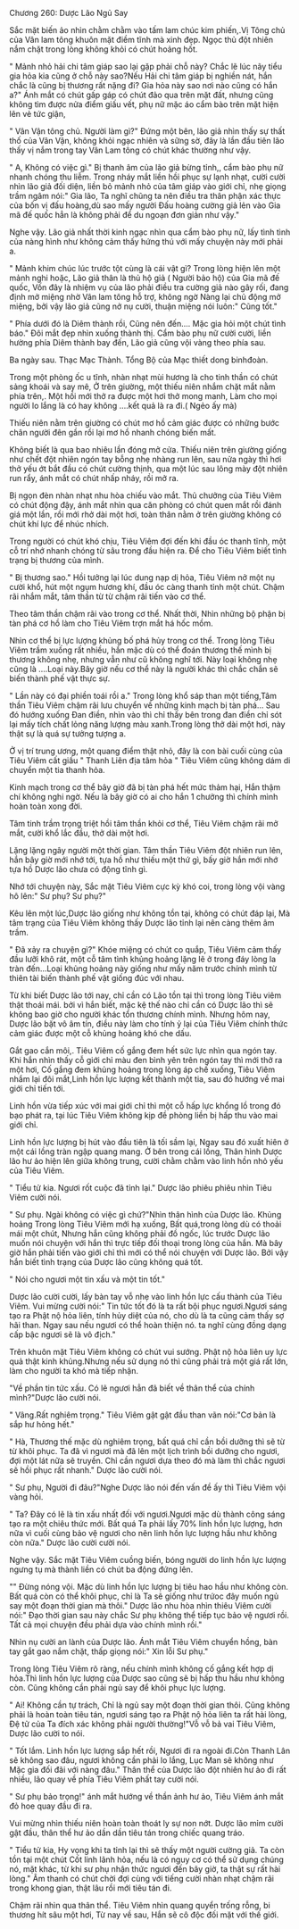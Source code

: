 




Chương 260: Dược Lão Ngủ Say


Sắc mặt biến ảo nhìn chằm chằm vào tấm lam chúc kim phiến,.Vị Tông chủ của Vân lam tông khuôn mặt điềm tĩnh mà xinh đẹp. Ngọc thủ đột nhiên nắm chặt trong lòng không khỏi có chút hoảng hốt.

" Mảnh nhỏ hải chi tâm giáp sao lại gặp phải chỗ này? Chắc lẽ lúc nãy tiểu gia hỏa kia cũng ở chỗ này sao?Nếu Hải chi tâm giáp bị nghiền nát, hắn chắc là cũng bị thương rất nặng đi? Gia hỏa này sao nơi nào cũng có hắn a?" Ánh mắt có chút gấp gáp có chút đảo qua trên mặt đất, nhưng cũng không tìm được nửa điểm giấu vết, phụ nữ mặc áo cẩm bào trên mặt hiện lên vẻ tức giận,

" Vân Vận tông chủ. Người làm gì?" Đứng một bên, lão giả nhìn thấy sự thất thố của Vân Vận, không khỏi ngạc nhiên và sững sờ, đây là lần đầu tiên lão thấy vị nắm trong tay Vân Lam tông có chút khác thường như vậy.

" A, Không có việc gì." Bị thanh âm của lão giả bừng tỉnh,, cẩm bào phụ nữ nhanh chóng thu liễm. Trong nháy mắt liền hồi phục sự lạnh nhạt, cười cười nhìn lão giả đối diện, liền bỏ mảnh nhỏ của tâm giáp vào giới chỉ, nhẹ giọng trầm ngâm nói:" Gia lão, Ta nghĩ chũng ta nên điều tra thân phận xác thực của bốn vị đấu hoàng,dù sao mấy người Đấu hoàng cường giả lẻn vào Gia mã đế quốc hẳn là không phải để du ngoạn đơn giản như vậy."

Nghe vậy. Lão giả nhất thời kinh ngạc nhìn qua cẩm bào phụ nữ, lấy tình tình của nàng hình như không cảm thấy hứng thú với mấy chuyện này mới phải a.

" Mảnh khim chúc lúc trước tột cùng là cái vật gì? Trong lòng hiện lên một mảnh nghi hoặc, Lão giả thân là thủ hộ giả ( Người bảo hộ) của Gia mã đế quốc, Vốn đây là nhiệm vụ của lão phải điều tra cường giả nào gây rối, đang định mở miệng nhờ Vân lam tông hỗ trợ, không ngờ Nàng lại chủ động mở miệng, bởi vậy lão giả cũng nở nụ cười, thuận miệng nói luôn:" Cũng tốt."

" Phía dưới đó là Diêm thành rồi, Cũng nên đến…. Mặc gia hỏi một chút tình báo." Đôi mắt đẹp nhìn xuống thành thị. Cẩm bào phụ nữ cười cười, liền hường phía Diêm thành bay đến, Lão giả cũng vội vàng theo phía sau.

Ba ngày sau. Thạc Mạc Thành. Tổng Bộ của Mạc thiết dong binhđoàn.

Trong một phòng ốc u tĩnh, nhàn nhạt mùi hương là cho tinh thần có chút sảng khoái và say mê, Ở trên giường, một thiếu niên nhắm chặt mắt nằm phía trên,. Một hồi mới thở ra được một hơi thở mong manh, Làm cho mọi người lo lắng là có hay không ….kết quả là ra đi.( Ngẻo ấy mà)

Thiếu niên nằm trên giường có chút mơ hồ cảm giác được có những bước chân người đên gần rồi lại mơ hồ nhanh chóng biến mất.

Không biết là qua bao nhiêu lần đóng mở cửa. Thiếu niên trên giường giống như chết đột nhiên ngón tay bỗng nhẹ nhàng run lên, sau nửa ngày thì hơi thở yếu ớt bắt đầu có chút cường thịnh, qua một lúc sau lông mày đột nhiên run rẩy, ánh mắt có chút nhấp nháy, rồi mở ra.

Bị ngọn đèn nhàn nhạt nhu hòa chiếu vào mắt. Thủ chưởng của Tiêu Viêm có chút động đậy, ánh mắt nhìn qua căn phòng có chút quen mắt rồi đánh giá một lần, rồi mới rhở dài một hơi, toàn thân nằm ở trên giường không có chút khí lực để nhúc nhích.

Trong người có chút khó chịu, Tiêu Viêm đợi đến khi đầu óc thanh tĩnh, một cỗ trí nhớ nhanh chóng từ sâu trong đầu hiện ra. Để cho Tiêu Viêm biết tình trạng bị thương của mình.

" Bị thương sao." Hồi tưởng lại lúc dung nạp dị hỏa, Tiêu Viêm nở một nụ cười khổ, hút một ngụm hương khí, đầu óc càng thanh tỉnh một chút. Chậm rãi nhắm mắt, tâm thần từ từ chậm rãi tiến vào cơ thể.

Theo tâm thần chậm rãi vào trong cơ thể. Nhất thời, Nhìn những bộ phận bị tàn phá cơ hồ làm cho Tiêu Viêm trợn mắt há hốc mồm.

Nhìn cơ thể bị lực lượng khủng bố phá hủy trong cơ thể. Trong lòng Tiêu Viêm trầm xuống rất nhiều, hắn mặc dù có thể đoán thương thế mình bị thương không nhẹ, nhưng vẫn như cũ không nghĩ tới. Này loại không nhẹ cũng là ….Loại này.Bây giờ nếu cơ thể này là người khác thì chắc chắn sẽ biến thành phế vật thực sự.

" Lần này có đại phiền toái rồi a." Trong lòng khổ sáp than một tiếng,Tâm thần Tiêu Viêm chậm rãi lưu chuyển về những kinh mạch bị tàn phá… Sau đó hướng xuống Đan điền, nhìn vào thì chỉ thấy bên trong đan điền chỉ sót lại mấy tích chất lỏng năng lượng màu xanh.Trong lòng thở dài một hơi, này thật sự là quá sự tưởng tượng a.

Ở vị trí trung ương, một quang điểm thật nhỏ, đây là con bài cuối cùng của Tiêu Viêm cất giấu " Thanh Liên địa tâm hỏa " Tiêu Viêm cũng không dám di chuyển một tia thanh hỏa.

Kinh mạch trong cơ thể bây giờ đã bị tàn phá hết mức thảm hại, Hắn thậm chí không nghi ngờ. Nếu là bây giờ có ai cho hắn 1 chưởng thì chính mình hoàn toàn xong đời.

Tâm tinh trầm trọng triệt hồi tâm thần khỏi cơ thể, Tiêu Viêm chậm rãi mở mắt, cười khổ lắc đầu, thở dài một hơi.

Lặng lặng ngây người một thời gian. Tâm thần Tiêu Viêm đột nhiên run lên, hắn bây giờ mới nhớ tới, tựa hồ như thiếu một thứ gì, bấy giờ hắn mới nhớ tựa hồ Dược lão chưa có động tĩnh gì.

Nhớ tới chuyện này, Sắc mặt Tiêu Viêm cực kỳ khó coi, trong lòng vội vàng hô lên:" Sư phụ? Sư phụ?"

Kêu lên một lúc,Dược lão giống như không tồn tại, không có chút đáp lại, Mà tâm trạng của Tiêu Viêm không thấy Dược lão tỉnh lại nên càng thêm âm trầm.

" Đã xảy ra chuyện gì?" Khóe miệng có chút co quắp, Tiêu Viêm cảm thấy đầu lưỡi khô rát, một cỗ tâm tình khủng hoảng lặng lẽ ở trong đáy lòng la tràn đến…Loại khủng hoảng này giống như mấy năm trước chính mình từ thiên tài biến thành phế vật giống đúc với nhau.

Từ khi biết Dược lão tới nay, chỉ cần có Lão tồn tại thì trong lòng Tiêu viêm thật thoái mái. bởi vì hắn biết, mặc kệ thế nào chỉ cần có Dược lão thì sẽ không bao giờ cho người khác tổn thương chính mình. Nhưng hôm nay, Dược lão bặt vô âm tín, điều này làm cho tính ỷ lại của Tiêu Viêm chính thức cảm giác được một cỗ khủng hoảng khó che dấu.

Gắt gao cắn môi,. Tiêu Viêm cố gắng đem hết sức lực nhìn qua ngón tay. Khi hắn nhìn thấy cỗ giới chỉ màu đen bình yên trên ngón tay thì mới thở ra một hơi, Cố gắng đem khủng hoảng trong lòng áp chế xuống, Tiêu Viêm nhắm lại đôi mắt,Linh hồn lực lượng kết thành một tia, sau đó hướng về mai giới chỉ tiến tới.

Linh hồn vừa tiếp xúc với mai giới chỉ thì một cỗ hấp lực khổng lồ trong đó bạo phát ra, tại lúc Tiêu Viêm không kịp đề phòng liền bị hấp thu vào mai giới chỉ.

Linh hồn lực lượng bị hút vào đầu tiên là tối sầm lại, Ngay sau đó xuất hiên ở một cái lồng tràn ngập quang mang. Ở bên trong cái lồng, Thân hình Dược lão hư ảo hiện lên giữa không trung, cười chằm chằm vào linh hồn nhỏ yếu của Tiêu Viêm.

" Tiểu tử kia. Ngươi rốt cuộc đã tỉnh lại." Dược lão phiêu phiêu nhìn Tiêu Viêm cười nói.

" Sư phụ. Ngài không có việc gì chứ?"Nhìn thân hình của Dược lão. Khủng hoảng Trong lòng Tiêu Viêm mới hạ xuống, Bất quá,trong lòng dù có thoải mái một chút, Nhưng hắn cũng không phải đồ ngốc, lúc trước Dược lão muốn nói chuyện với hắn thì trực tiếp đối thoại trong lòng của hắn. Mà bây giờ hắn phải tiến vào giới chỉ thì mới có thể nói chuyện với Dược lão. Bởi vậy hắn biết tình trạng của Dược lão cũng không quá tốt.

" Nói cho ngươi một tin xấu và một tin tốt."

Dược lão cười cười, lấy bàn tay vỗ nhẹ vào linh hồn lực cấu thành của Tiêu Viêm. Vui mừng cười nói:" Tin tức tốt đó là ta rất bội phục ngươi.Ngươi sáng tạo ra Phật nộ hỏa liên, tính hủy diệt của nó, cho dù là ta cũng cảm thấy sợ hãi than. Ngay sau nếu ngươi có thể hoàn thiện nó. ta nghĩ cùng đồng dạng cấp bậc ngươi sẽ là vô địch."

Trên khuôn mặt Tiêu Viêm không có chút vui sướng. Phật nộ hỏa liên uy lực quả thật kinh khủng.Nhưng nếu sử dụng nó thì cũng phải trả một giá rất lớn, làm cho người ta khó mà tiếp nhận.

"Về phần tin tức xấu. Có lẽ ngươi hẳn đã biết về thân thể của chính mình?"Dược lão cười nói.

" Vâng.Rất nghiêm trọng." Tiêu Viêm gật gật đầu than vãn nói:"Cơ bản là sắp hư hỏng hết."

" Hà, Thương thế mặc dù nghiêm trọng, bất quá chỉ cần bồi dưỡng thì sẽ từ từ khôi phục. Ta đã vì ngươi mà đã lên một lịch trình bồi dưỡng cho ngươi, đợi một lát nữa sẽ truyền. Chỉ cần ngươi dựa theo đó mà làm thì chắc ngươi sẽ hồi phục rất nhanh." Dược lão cười nói.

" Sư phụ, Người đi đâu?"Nghe Dược lão nói đến vấn đề ấy thì Tiêu Viêm vội vàng hỏi.

" Ta? Đây có lẽ là tin xấu nhất đối với ngươi.Ngươi mặc dù thành công sáng tạo ra một chiêu thức mới. Bất quá Ta phải lấy 70% linh hồn lực lượng, hơn nữa vì cuối cùng bảo vệ ngươi cho nên linh hồn lực lượng hầu như không còn nữa." Dược lão cười cười nói.

Nghe vậy. Sắc mặt Tiêu Viêm cuồng biến, bóng người do linh hồn lực lượng ngưng tụ mà thành liền có chút ba động đứng lên.

"" Đừng nóng vội. Mặc dù linh hồn lực lượng bị tiêu hao hầu như không còn. Bất quá còn có thể khôi phục, chỉ là Ta sẽ giống như trứoc đây muốn ngủ say một đoạn thời gian mà thôi." Dược lão nhu hòa nhìn thiêu Viêm cười nói:" Đạo thời gian sau này chắc Sư phụ không thể tiếp tục bảo vệ ngươi rồi. Tất cả mọi chuyện đều phải dựa vào chính mình rồi."

Nhìn nụ cười an lành của Dược lão. Ánh mắt Tiêu Viêm chuyển hồng, bàn tay gắt gao nắm chặt, thấp giọng nói:" Xin lỗi Sư phụ."

Trong lòng Tiêu Viêm rõ ràng, nếu chính mình không cố gắng kết hợp dị hỏa.Thì linh hồn lực lượng của Dược sao cũng sẽ bị hấp thu hầu như không còn. Cũng không cần phải ngủ say để khôi phục lực lượng.

" Ai! Không cần tự trách, Chỉ là ngủ say một đoạn thời gian thôi. Cũng không phải là hoàn toàn tiêu tán, ngươi sáng tạo ra Phật nộ hỏa liên ta rất hài lòng, Đệ tử của Ta đích xác không phải người thường!"Vỗ vỗ bả vai Tiêu Viêm, Dược lão cười to nói.

" Tốt lắm. Linh hồn lực lượng sắp hết rồi, Ngươi đi ra ngoài đi.Còn Thanh Lân sẽ không sao đâu, ngươi không cần phải lo lắng, Lục Man sẽ không như Mặc gia đối đãi với nàng đâu." Thân thể của Dược lão đột nhiên hư ảo đi rất nhiều, lão quay về phía Tiêu Viêm phất tay cười nói.

" Sư phụ bảo trọng!" ánh mắt hướng về thần ảnh hư ảo, Tiêu Viêm ánh mắt đỏ hoe quay đầu đi ra.

Vui mừng nhìn thiếu niên hoàn toàn thoát ly sự non nớt. Dược lão mỉm cười gật đầu, thân thể hư ảo dần dần tiêu tán trong chiếc quang tráo.

" Tiểu tử kia, Hy vọng khi ta tỉnh lại thì sẽ thấy một người cường giả. Ta còn tồn tại một chút Cốt linh lãnh hỏa, nếu là có nguy cơ có thể sử dụng chúng nó, mặt khác, từ khi sư phụ nhận thức ngươi đến bây giờ, ta thật sự rất hài lòng." Âm thanh có chút chời đợi cùng với tiếng cười nhàn nhạt chậm rãi trong khong gian, thật lâu rồi mới tiêu tán đi.

Chậm rãi nhìn qua thân thể. Tiêu Viêm nhìn quang quyển trống rỗng, bi thương hít sâu một hơi, Từ nay về sau, Hắn sẽ cô độc đối mặt với thế giới.




